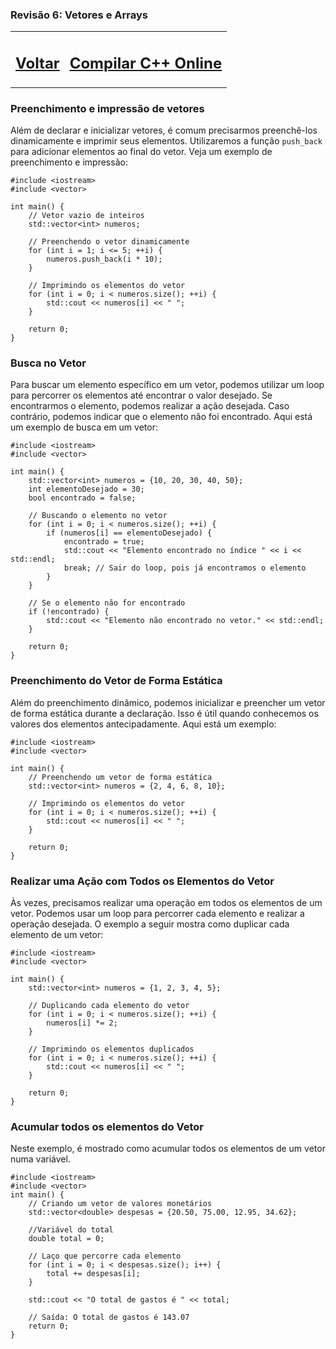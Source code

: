 ### Revisão 6: Vetores e Arrays

|  |  |
| --- | --- |
| [<h2>Voltar</h2>](https://github.com/ThiagoSousa81/Basico-de-CPP#readme) | [<h2>Compilar C++ Online</h2>](https://www.onlinegdb.com/online_c++_compiler) |

### Preenchimento e impressão de vetores

Além de declarar e inicializar vetores, é comum precisarmos preenchê-los dinamicamente e imprimir seus elementos. Utilizaremos a função <code>push_back</code> para adicionar elementos ao final do vetor. Veja um exemplo de preenchimento e impressão:

    #include <iostream>
    #include <vector>

    int main() {
        // Vetor vazio de inteiros
        std::vector<int> numeros;

        // Preenchendo o vetor dinamicamente
        for (int i = 1; i <= 5; ++i) {
            numeros.push_back(i * 10);
        }

        // Imprimindo os elementos do vetor
        for (int i = 0; i < numeros.size(); ++i) {
            std::cout << numeros[i] << " ";
        }

        return 0;
    }

### Busca no Vetor

Para buscar um elemento específico em um vetor, podemos utilizar um loop para percorrer os elementos até encontrar o valor desejado. Se encontrarmos o elemento, podemos realizar a ação desejada. Caso contrário, podemos indicar que o elemento não foi encontrado. Aqui está um exemplo de busca em um vetor:

    #include <iostream>
    #include <vector>

    int main() {
        std::vector<int> numeros = {10, 20, 30, 40, 50};
        int elementoDesejado = 30;
        bool encontrado = false;

        // Buscando o elemento no vetor
        for (int i = 0; i < numeros.size(); ++i) {
            if (numeros[i] == elementoDesejado) {
                encontrado = true;
                std::cout << "Elemento encontrado no índice " << i << std::endl;
                break; // Sair do loop, pois já encontramos o elemento
            }
        }

        // Se o elemento não for encontrado
        if (!encontrado) {
            std::cout << "Elemento não encontrado no vetor." << std::endl;
        }

        return 0;
    }

### Preenchimento do Vetor de Forma Estática

Além do preenchimento dinâmico, podemos inicializar e preencher um vetor de forma estática durante a declaração. Isso é útil quando conhecemos os valores dos elementos antecipadamente. Aqui está um exemplo:

    #include <iostream>
    #include <vector>

    int main() {
        // Preenchendo um vetor de forma estática
        std::vector<int> numeros = {2, 4, 6, 8, 10};

        // Imprimindo os elementos do vetor
        for (int i = 0; i < numeros.size(); ++i) {
            std::cout << numeros[i] << " ";
        }

        return 0;
    }

### Realizar uma Ação com Todos os Elementos do Vetor

Às vezes, precisamos realizar uma operação em todos os elementos de um vetor. Podemos usar um loop para percorrer cada elemento e realizar a operação desejada. O exemplo a seguir mostra como duplicar cada elemento de um vetor:

    #include <iostream>
    #include <vector>

    int main() {
        std::vector<int> numeros = {1, 2, 3, 4, 5};

        // Duplicando cada elemento do vetor
        for (int i = 0; i < numeros.size(); ++i) {
            numeros[i] *= 2;
        }

        // Imprimindo os elementos duplicados
        for (int i = 0; i < numeros.size(); ++i) {
            std::cout << numeros[i] << " ";
        }

        return 0;
    }

### Acumular todos os elementos do Vetor

Neste exemplo, é mostrado como acumular todos os elementos de um vetor numa variável.

    #include <iostream>
    #include <vector>
    int main() {
        // Criando um vetor de valores monetários
        std::vector<double> despesas = {20.50, 75.00, 12.95, 34.62};

        //Variável do total
        double total = 0;

        // Laço que percorre cada elemento
        for (int i = 0; i < despesas.size(); i++) {
            total += despesas[i];
        }

        std::cout << "O total de gastos é " << total;

        // Saída: O total de gastos é 143.07
        return 0;
    }